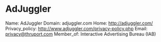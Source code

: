 
# AdJuggler

Name: AdJuggler
Domain: adjuggler.com
Home: http://adjuggler.com/
Privacy_policy: http://www.adjuggler.com/privacy-policy.php
Email: privacy@thruport.com
Member_of: Interactive Advertising Bureau (IAB)
